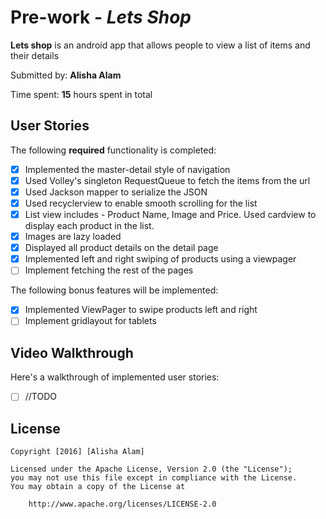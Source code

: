 # Pre-work - *Lets Shop*

**Lets shop** is an android app that allows people to view a list of items and their details

Submitted by: **Alisha Alam**

Time spent: **15** hours spent in total

## User Stories

The following **required** functionality is completed:
* [x] Implemented the master-detail style of navigation
* [x] Used Volley's singleton RequestQueue to fetch the items from the url
* [x] Used Jackson mapper to serialize the JSON 
* [x] Used recyclerview to enable smooth scrolling for the list
* [x] List view includes - Product Name, Image and Price. Used cardview to display each product in the list.
* [x] Images are lazy loaded
* [x] Displayed all product details on the detail page
* [x] Implemented left and right swiping of products using a viewpager
* [ ] Implement fetching the rest of the pages

The following bonus features will be implemented:
* [x] Implemented ViewPager to swipe products left and right
* [ ] Implement gridlayout for tablets

## Video Walkthrough 

Here's a walkthrough of implemented user stories:

*[ ] //TODO

## License

    Copyright [2016] [Alisha Alam]

    Licensed under the Apache License, Version 2.0 (the "License");
    you may not use this file except in compliance with the License.
    You may obtain a copy of the License at

        http://www.apache.org/licenses/LICENSE-2.0
